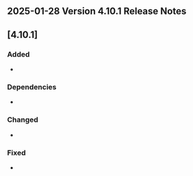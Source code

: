## 2025-01-28 Version 4.10.1 Release Notes

## [4.10.1]

### Added

-

### Dependencies

-

### Changed

-

### Fixed

-
